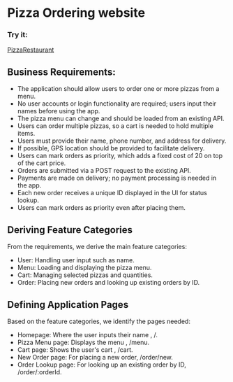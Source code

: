 # Pizza Ordering website
### Try it:
[PizzaRestaurant]()

## Business Requirements:
- The application should allow users to order one or more pizzas from a menu.
- No user accounts or login functionality are required; users input their names before using the app.
- The pizza menu can change and should be loaded from an existing API.
- Users can order multiple pizzas, so a cart is needed to hold multiple items.
- Users must provide their name, phone number, and address for delivery.
- If possible, GPS location should be provided to facilitate delivery.
- Users can mark orders as priority, which adds a fixed cost of 20 on top of the cart price.
- Orders are submitted via a POST request to the existing API.
- Payments are made on delivery; no payment processing is needed in the app.
- Each new order receives a unique ID displayed in the UI for status lookup.
- Users can mark orders as priority even after placing them.

## Deriving Feature Categories
From the requirements, we derive the main feature categories:
- User: Handling user input such as name.
- Menu: Loading and displaying the pizza menu.
- Cart: Managing selected pizzas and quantities.
- Order: Placing new orders and looking up existing orders by ID.

## Defining Application Pages
Based on the feature categories, we identify the pages needed:
- Homepage: Where the user inputs their name , /.
- Pizza Menu page: Displays the menu , /menu.
- Cart page: Shows the user's cart , /cart.
- New Order page: For placing a new order,  /order/new.
- Order Lookup page: For looking up an existing order by ID, /order/:orderId.
